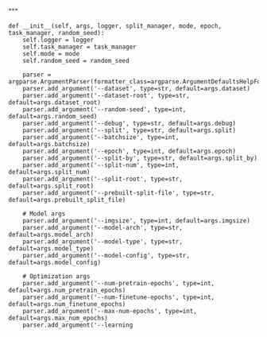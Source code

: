 
"""

    def __init__(self, args, logger, split_manager, mode, epoch, task_manager, random_seed):
        self.logger = logger
        self.task_manager = task_manager
        self.mode = mode
        self.random_seed = random_seed

        parser = argparse.ArgumentParser(formatter_class=argparse.ArgumentDefaultsHelpFormatter)
        parser.add_argument('--dataset', type=str, default=args.dataset)
        parser.add_argument('--dataset-root', type=str, default=args.dataset_root)
        parser.add_argument('--random-seed', type=int, default=args.random_seed)
        parser.add_argument('--debug', type=str, default=args.debug)
        parser.add_argument('--split', type=str, default=args.split)
        parser.add_argument('--batchsize', type=int, default=args.batchsize)
        parser.add_argument('--epoch', type=int, default=args.epoch)
        parser.add_argument('--split-by', type=str, default=args.split_by)
        parser.add_argument('--split-num', type=int, default=args.split_num)
        parser.add_argument('--split-root', type=str, default=args.split_root)
        parser.add_argument('--prebuilt-split-file', type=str, default=args.prebuilt_split_file)

        # Model args
        parser.add_argument('--imgsize', type=int, default=args.imgsize)
        parser.add_argument('--model-arch', type=str, default=args.model_arch)
        parser.add_argument('--model-type', type=str, default=args.model_type)
        parser.add_argument('--model-config', type=str, default=args.model_config)

        # Optimization args
        parser.add_argument('--num-pretrain-epochs', type=int, default=args.num_pretrain_epochs)
        parser.add_argument('--num-finetune-epochs', type=int, default=args.num_finetune_epochs)
        parser.add_argument('--max-num-epochs', type=int, default=args.max_num_epochs)
        parser.add_argument('--learning